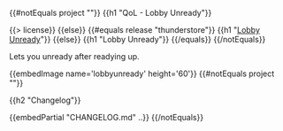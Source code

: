 {{#notEquals project ""}}
{{h1 "QoL - Lobby Unready"}}

{{> license}}
{{else}}
{{#equals release "thunderstore"}}
{{h1 "[Lobby Unready](https://gtfo.thunderstore.io/package/notpeelz/QoL_LobbyUnready)"}}
{{else}}
{{h1 "Lobby Unready"}}
{{/equals}}
{{/notEquals}}

Lets you unready after readying up.

{{embedImage name='lobbyunready' height='60'}}
{{#notEquals project ""}}

{{h2 "Changelog"}}

{{embedPartial "CHANGELOG.md" ..}}
{{/notEquals}}
